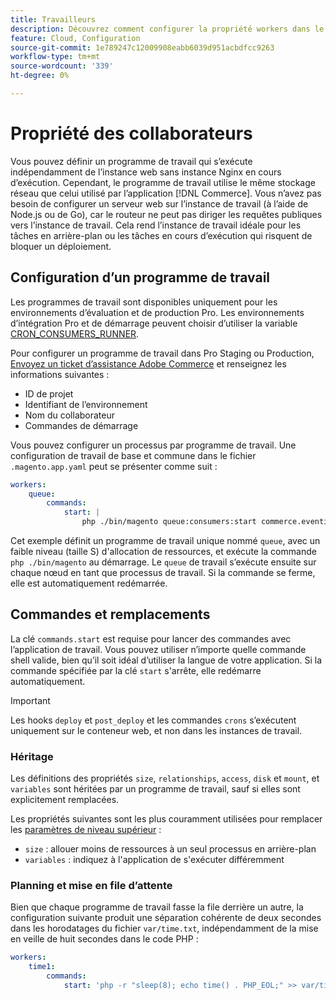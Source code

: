 ```yaml
---
title: Travailleurs
description: Découvrez comment configurer la propriété workers dans le fichier  [!DNL Commerce]  configuration de l’application.
feature: Cloud, Configuration
source-git-commit: 1e789247c12009908eabb6039d951acbdfcc9263
workflow-type: tm+mt
source-wordcount: '339'
ht-degree: 0%

---
```


# Propriété des collaborateurs

Vous pouvez définir un programme de travail qui s’exécute indépendamment de l’instance web sans instance Nginx en cours d’exécution. Cependant, le programme de travail utilise le même stockage réseau que celui utilisé par l’application [!DNL Commerce]. Vous n’avez pas besoin de configurer un serveur web sur l’instance de travail (à l’aide de Node.js ou de Go), car le routeur ne peut pas diriger les requêtes publiques vers l’instance de travail. Cela rend l’instance de travail idéale pour les tâches en arrière-plan ou les tâches en cours d’exécution qui risquent de bloquer un déploiement.

## Configuration d’un programme de travail

Les programmes de travail sont disponibles uniquement pour les environnements d’évaluation et de production Pro. Les environnements d’intégration Pro et de démarrage peuvent choisir d’utiliser la variable [CRON_CONSUMERS_RUNNER](../environment/variables-deploy.md#cron_consumers_runner).

Pour configurer un programme de travail dans Pro Staging ou Production, [Envoyez un ticket d’assistance Adobe Commerce](https://experienceleague.adobe.com/docs/commerce-knowledge-base/kb/help-center-guide/magento-help-center-user-guide.html#submit-ticket) et renseignez les informations suivantes :

- ID de projet
- Identifiant de l’environnement
- Nom du collaborateur
- Commandes de démarrage

Vous pouvez configurer un processus par programme de travail. Une configuration de travail de base et commune dans le fichier `.magento.app.yaml` peut se présenter comme suit :

```yaml
workers:
    queue:
        commands:
            start: |
                php ./bin/magento queue:consumers:start commerce.eventing.event.publish
```

Cet exemple définit un programme de travail unique nommé `queue`, avec un faible niveau (taille S) d&#39;allocation de ressources, et exécute la commande `php ./bin/magento` au démarrage. Le `queue` de travail s’exécute ensuite sur chaque nœud en tant que processus de travail. Si la commande se ferme, elle est automatiquement redémarrée.

## Commandes et remplacements

La clé `commands.start` est requise pour lancer des commandes avec l’application de travail. Vous pouvez utiliser n’importe quelle commande shell valide, bien qu’il soit idéal d’utiliser la langue de votre application. Si la commande spécifiée par la clé `start` s&#39;arrête, elle redémarre automatiquement.

>[!IMPORTANT]
>
>Les hooks `deploy` et `post_deploy` et les commandes `crons` s’exécutent uniquement sur le conteneur web, et non dans les instances de travail.

### Héritage

Les définitions des propriétés `size`, `relationships`, `access`, `disk` et `mount`, et `variables` sont héritées par un programme de travail, sauf si elles sont explicitement remplacées.

Les propriétés suivantes sont les plus couramment utilisées pour remplacer les [paramètres de niveau supérieur](properties.md) :

- `size` : allouer moins de ressources à un seul processus en arrière-plan
- `variables` : indiquez à l&#39;application de s&#39;exécuter différemment

### Planning et mise en file d’attente

Bien que chaque programme de travail fasse la file derrière un autre, la configuration suivante produit une séparation cohérente de deux secondes dans les horodatages du fichier `var/time.txt`, indépendamment de la mise en veille de huit secondes dans le code PHP :

```yaml
workers:
    time1:
        commands:
            start: 'php -r "sleep(8); echo time() . PHP_EOL;" >> var/time.txt& sleep 2'
```
